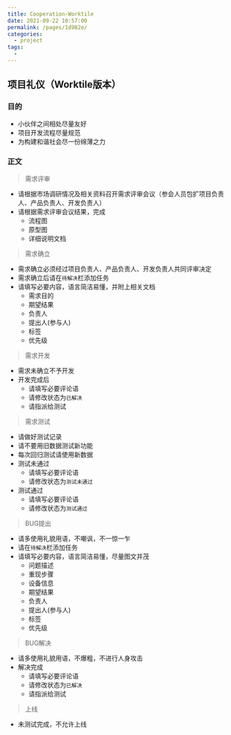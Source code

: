 ```yaml
---
title: Cooperation-Worktile
date: 2021-09-22 10:57:00
permalink: /pages/1d982e/
categories:
  - project
tags:
  - 
---
```

## 项目礼仪（Worktile版本）

### 目的
- 小伙伴之间相处尽量友好
- 项目开发流程尽量规范
- 为构建和谐社会尽一份绵薄之力

### 正文
> 需求评审
- 请根据市场调研情况及相关资料召开需求评审会议（参会人员包扩项目负责人、产品负责人、开发负责人）
- 请根据需求评审会议结果，完成
    - 流程图
    - 原型图
    - 详细说明文档

> 需求确立
- 需求确立必须经过项目负责人、产品负责人、开发负责人共同评审决定
- 需求确立后请在`待解决`栏添加任务
- 请填写必要内容，语言简洁易懂，并附上相关文档
    - 需求目的
    - 期望结果
    - 负责人
    - 提出人(参与人)
    - 标签
    - 优先级

> 需求开发
- 需求未确立不予开发
- 开发完成后
    - 请填写必要评论语
    - 请修改状态为`已解决`
    - 请指派给测试

> 需求测试
- 请做好测试记录
- 请不要用旧数据测试新功能
- 每次回归测试请使用新数据
- 测试未通过
    - 请填写必要评论语
    - 请修改状态为`测试未通过`
- 测试通过
    - 请填写必要评论语
    - 请修改状态为`测试通过`

> BUG提出
- 请多使用礼貌用语，不嘲讽，不一惊一乍
- 请在`待解决`栏添加任务
- 请填写必要内容，语言简洁易懂，尽量图文并茂
    - 问题描述
    - 重现步骤
    - 设备信息
    - 期望结果
    - 负责人
    - 提出人(参与人)
    - 标签
    - 优先级

> BUG解决
- 请多使用礼貌用语，不爆粗，不进行人身攻击
- 解决完成
    - 请填写必要评论语
    - 请修改状态为`已解决`
    - 请指派给测试

> 上线
- 未测试完成，不允许上线
